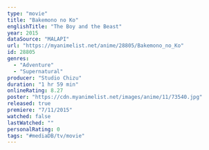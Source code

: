 ```yaml
---
type: "movie"
title: "Bakemono no Ko"
englishTitle: "The Boy and the Beast"
year: 2015
dataSource: "MALAPI"
url: "https://myanimelist.net/anime/28805/Bakemono_no_Ko"
id: 28805
genres: 
  - "Adventure"
  - "Supernatural"
producer: "Studio Chizu"
duration: "1 hr 59 min"
onlineRating: 8.27
poster: "https://cdn.myanimelist.net/images/anime/11/73540.jpg"
released: true
premiere: "7/11/2015"
watched: false
lastWatched: ""
personalRating: 0
tags: "#mediaDB/tv/movie"
---
```

